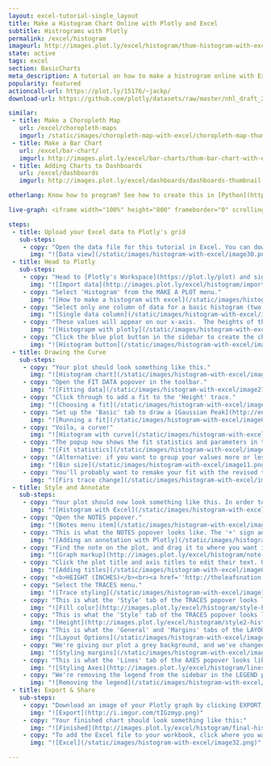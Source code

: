 ```yaml
---
layout: excel-tutorial-single_layout
title: Make a Histogram Chart Online with Plotly and Excel
subtitle: Histrograms with Plotly
permalink: /excel/histogram
imageurl: http://images.plot.ly/excel/histogram/thum-histogram-with-excel.png
state: active
tags: excel
section: BasicCharts
meta_description: A tutorial on how to make a histrogram online with Excel.
popularity: featured
actioncall-url: https://plot.ly/15176/~jackp/
download-url: https://github.com/plotly/datasets/raw/master/nhl_draft_2013_%40thejustinfisher.csv.zip

similar:
 - title: Make a Choropleth Map
   url: /excel/choropleth-maps
   imgurl: /static/images/choropleth-map-with-excel/choropleth-map-thumb.png
 - title: Make a Bar Chart
   url: /excel/bar-chart/
   imgurl: http://images.plot.ly/excel/bar-charts/thum-bar-chart-with-excel.png
 - title: Adding Charts to Dashboards
   url: /excel/dashboards
   imgurl: http://images.plot.ly/excel/dashboards/dashboards-thumbnail.png

otherlang: Know how to program? See how to create this in [Python](https://plot.ly/python/histograms/) or [R](https://plot.ly/r/histograms/).

live-graph: <iframe width="100%" height="800" frameborder="0" scrolling="no" src="https://plot.ly/~Dreamshot/6903/_2013-nhl-player-height.embed"></iframe>

steps:
 - title: Upload your Excel data to Plotly's grid
   sub-steps:
    - copy: "Open the data file for this tutorial in Excel. You can download the file here in [CSV format](https://plot.ly/~cimar/214/_2013-nhl-player-height.csv)"
      img: "![Data view](/static/images/histogram-with-excel/image30.png)"
 - title: Head to Plotly
   sub-steps:
    - copy: "Head to [Plotly's Workspace](https://plot.ly/plot) and sign into your free Plotly account. Go to 'Import', click 'Upload a file', then choose your Excel file to upload. Your Excel file will now open in Plotly's grid. For more about Plotly's grid, see [this tutorial](/add-data-to-the-plotly-grid/)"
      img: "![Import data](http://images.plot.ly/excel/histogram/import-data-histogram.png)"
    - copy: "Select 'Histogram' from the MAKE A PLOT menu."
      img: "![How to make a histogram with excel](/static/images/histogram-with-excel/image18.png)"
    - copy: "Select only one column of data for a basic histogram (two with the 'group by' option)."
      img: "![Single data column](/static/images/histogram-with-excel/image05.png)"
    - copy: "These values will appear on our x-axis.  The heights of the bars of our histogram will denote how many times each value or 'bin' of values appears in the column. To learn more see: [histogram](https://plot.ly/histogram/)"
      img: "![Histograpm with plotly](/static/images/histogram-with-excel/image15.gif)"
    - copy: "Click the blue plot button in the sidebar to create the chart.  (For more help with the grid see: [here](/add-data-to-the-plotly-grid/)"
      img: "![Histogram button](/static/images/histogram-with-excel/image21.png)"
 - title: Drawing the Curve
   sub-steps:
    - copy: "Your plot should look something like this."
      img: "![Histogram chart](/static/images/histogram-with-excel/image20.png)"
    - copy: "Open the FIT DATA popover in the toolbar."
      img: "![Fitting data](/static/images/histogram-with-excel/image27.png)"
    - copy: "Click through to add a fit to the 'Height' trace."
      img: "![Choosing a fit](/static/images/histogram-with-excel/image04.png)"
    - copy: "Set up the 'Basic' tab to draw a [Gaussian Peak](http://en.wikipedia.org/wiki/Gaussian_function) based on the data. Leave the other options blank and click the 'Run this fit' button at the bottom."
      img: "![Running a fit](/static/images/histogram-with-excel/image09.png)"
    - copy: "Voila, a curve!"
      img: "![Histogram with curve](/static/images/histogram-with-excel/image03.png)"
    - copy: "The popup now shows the fit statistics and parameters in the curve's equation, a+h*exp(-(x-x0)^2/(2*w^2))."
      img: "![Fit statistics](/static/images/histogram-with-excel/image14.png)"
    - copy: "(Alternative: if you want to group your values more or less than Plotly has by default, do so in the 'Range/bins' tab of the TRACES popover.)"
      img: "![Bin size](/static/images/histogram-with-excel/image11.png)"
    - copy: "You'll probably want to remake your fit with the revised trace."
      img: "![Firs trace change](/static/images/histogram-with-excel/image06.png)"
 - title: Style and Annotate
   sub-steps:
    - copy: "Your plot should now look something like this. In order to get the graph at the top of the chart, you'll need to style and annotate it."
      img: "![Histogram with Excel](/static/images/histogram-with-excel/image03.png)"
    - copy: "Open the NOTES popover."
      img: "![Notes menu item](/static/images/histogram-with-excel/image22.png)"
    - copy: "This is what the NOTES popover looks like. The '+' sign adds new notes. Hide the arrow. Set the 'Move with' option to 'Data', as the note refers to a specific pair of points on the plot."
      img: "![Adding an annotation with Plotly](/static/images/histogram-with-excel/image24.png)"
    - copy: "Find the note on the plot, and drag it to where you want it. Click the note to edit its text. Use markup to style and format it. <b>MEAN: 72.8''<br>MEDIAN:73''</b>"
      img: "![Graph markup](http://images.plot.ly/excel/histogram/note-histogram.png)"
    - copy: "Click the plot title and axis titles to edit their text. Use markup to link to your source."
      img: "![Adding titles](/static/images/histogram-with-excel/image00.png)"
    - copy: "<b>HEIGHT (INCHES)</b><br><a href=''http://theleafsnation.com/2014/5/25/justin-s-nhl-draftbook-2013-1963''>NHL Draftbook, Justin Fisher</a>"
    - copy: "Select the TRACES menu."
      img: "![Trace styling](/static/images/histogram-with-excel/image13.png)"
    - copy: "This is what the 'Style' tab of the TRACES popover looks like for the 'Height' trace. We've changed the bar color and made them narrower."
      img: "![Fill color](http://images.plot.ly/excel/histogram/style-histogram.png)"
    - copy: "This is what the 'Style' tab of the TRACES popover looks like for the 'Height - fit' trace. We've changed the line color and stroke."
      img: "![Height](http://images.plot.ly/excel/histogram/style2-histogram.png)"
    - copy: "This is what the 'General' and 'Margins' tabs of the LAYOUT popover should look like."
      img: "![Layout Options](/static/images/histogram-with-excel/image23.png)"
    - copy: "We're giving our plot a grey background, and we've changed some of the font "
      img: "![Styling margins](/static/images/histogram-with-excel/image02.png)"
    - copy: "This is what the 'Lines' tab of the AXES popover looks like. We're hiding the body grid lines, and turned the zero line off."
      img: "![Styling Axes](http://images.plot.ly/excel/histogram/lines-histogram.png)"
    - copy: "We're removing the legend from the sidebar in the LEGEND popover."
      img: "![Removing the legend](/static/images/histogram-with-excel/image12.png)"
 - title: Export & Share
   sub-steps:
    - copy: "Download an image of your Plotly graph by clicking EXPORT on the toolbar."
      img: "![Export](http://i.imgur.com/tIGzmyp.png)"
    - copy: "Your finished chart should look something like this:"
      img: "![Finished](http://images.plot.ly/excel/histogram/final-histogram.png)"
    - copy: "To add the Excel file to your workbook, click where you want to insert the picture inside Excel. On the INSERT tab inside Excel, in the ILLUSTRATIONS group, click PICTURE. Locate the Plotly graph image that you downloaded and then double-click it. Notice that we also copy-pasted the Plotly graph link in a cell for easy access to the interactive Plotly version."
      img: "![Excel](/static/images/histogram-with-excel/image32.png)"

---
```

